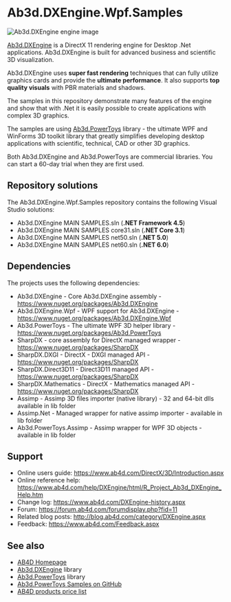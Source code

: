 # Ab3d.DXEngine.Wpf.Samples

![Ab3d.DXEngine engine image](https://www.ab4d.com/images/DXEngine/DXEngine-car_engine-500.png)

[Ab3d.DXEngine](https://www.ab4d.com/DXEngine.aspx) is a DirectX 11 rendering engine for Desktop .Net applications. Ab3d.DXEngine is built for advanced business and scientific 3D visualization.

Ab3d.DXEngine uses **super fast rendering** techniques that can fully utilize graphics cards and provide the **ultimate performance**. It also supports **top quality visuals** with PBR materials and shadows.

The samples in this repository demonstrate many features of the engine and show that with .Net it is easily possible to create applications with complex 3D graphics.

The samples are using [Ab3d.PowerToys](https://www.ab4d.com/PowerToys.aspx) library - the ultimate WPF and WinForms 3D toolkit library that greatly simplifies developing desktop applications with scientific, technical, CAD or other 3D graphics.

Both Ab3d.DXEngine and Ab3d.PowerToys are commercial libraries. You can start a 60-day trial when they are first used.

## Repository solutions

The Ab3d.DXEngine.Wpf.Samples repository contains the following Visual Studio solutions:
* Ab3d.DXEngine MAIN SAMPLES.sln (**.NET Framework 4.5**)
* Ab3d.DXEngine MAIN SAMPLES core31.sln (**.NET Core 3.1**)
* Ab3d.DXEngine MAIN SAMPLES net50.sln (**.NET 5.0**)
* Ab3d.DXEngine MAIN SAMPLES net60.sln (**.NET 6.0**)

## Dependencies

The projects uses the following dependencies:
* Ab3d.DXEngine - Core Ab3d.DXEngine assembly - https://www.nuget.org/packages/Ab3d.DXEngine
* Ab3d.DXEngine.Wpf - WPF support for Ab3d.DXEngine - https://www.nuget.org/packages/Ab3d.DXEngine.Wpf
* Ab3d.PowerToys - The ultimate WPF 3D helper library - https://www.nuget.org/packages/Ab3d.PowerToys
* SharpDX - core assembly for DirectX managed wrapper - https://www.nuget.org/packages/SharpDX
* SharpDX.DXGI - DirectX - DXGI managed API - https://www.nuget.org/packages/SharpDX
* SharpDX.Direct3D11 - Direct3D11 managed API - https://www.nuget.org/packages/SharpDX
* SharpDX.Mathematics - DirectX - Mathematics managed API - https://www.nuget.org/packages/SharpDX
* Assimp - Assimp 3D files importer (native library) - 32 and 64-bit dlls available in lib folder
* Assimp.Net - Managed wrapper for native assimp importer - available in lib folder
* Ab3d.PowerToys.Assimp - Assimp wrapper for WPF 3D objects - available in lib folder

## Support

* Online users guide: https://www.ab4d.com/DirectX/3D/Introduction.aspx
* Online reference help: https://www.ab4d.com/help/DXEngine/html/R_Project_Ab3d_DXEngine_Help.htm
* Change log: https://www.ab4d.com/DXEngine-history.aspx
* Forum: https://forum.ab4d.com/forumdisplay.php?fid=11
* Related blog posts: http://blog.ab4d.com/category/DXEngine.aspx
* Feedback: https://www.ab4d.com/Feedback.aspx

## See also

* [AB4D Homepage](https://www.ab4d.com/)
* [Ab3d.DXEngine](https://www.ab4d.com/DXEngine.aspx) library
* [Ab3d.PowerToys](https://www.ab4d.com/PowerToys.aspx) library
* [Ab3d.PowerToys Samples on GitHub](https://github.com/ab4d/Ab3d.PowerToys.Wpf.Samples)
* [AB4D products price list](https://www.ab4d.com/Purchase.aspx#DXEngine)

